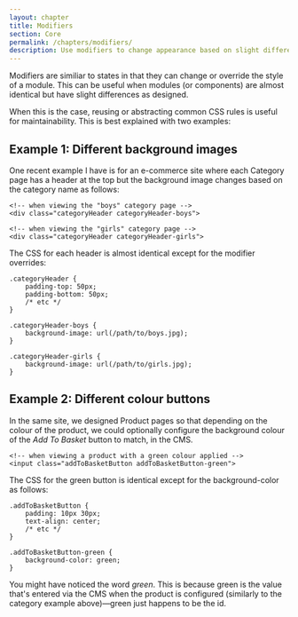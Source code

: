 ```yaml
---
layout: chapter
title: Modifiers
section: Core
permalink: /chapters/modifiers/
description: Use modifiers to change appearance based on slight differences.
---
```


Modifiers are similiar to states in that they can change or override the style of a module. This can be useful when modules (or components) are almost identical but have slight differences as designed.

When this is the case, reusing or abstracting common CSS rules is useful for maintainability. This is best explained with two examples:

## Example 1: Different background images

One recent example I have is for an e-commerce site where each Category page has a header at the top but the background image changes based on the category name as follows:

	<!-- when viewing the "boys" category page -->
	<div class="categoryHeader categoryHeader-boys">

	<!-- when viewing the "girls" category page -->
	<div class="categoryHeader categoryHeader-girls">

The CSS for each header is almost identical except for the modifier overrides:

	.categoryHeader {
	    padding-top: 50px;
	    padding-bottom: 50px;
	    /* etc */
	}

	.categoryHeader-boys {
	    background-image: url(/path/to/boys.jpg);
	}

	.categoryHeader-girls {
	    background-image: url(/path/to/girls.jpg);
	}

## Example 2: Different colour buttons

In the same site, we designed Product pages so that depending on the colour of the product, we could optionally configure the background colour of the *Add To Basket* button to match, in the CMS.

	<!-- when viewing a product with a green colour applied -->
	<input class="addToBasketButton addToBasketButton-green">

The CSS for the green button is identical except for the background-color as follows:

	.addToBasketButton {
	    padding: 10px 30px;
	    text-align: center;
	    /* etc */
	}

	.addToBasketButton-green {
	    background-color: green;
	}

You might have noticed the word *green*. This is because green is the value that's entered via the CMS when the product is configured (similarly to the category example above)&mdash;green just happens to be the id.